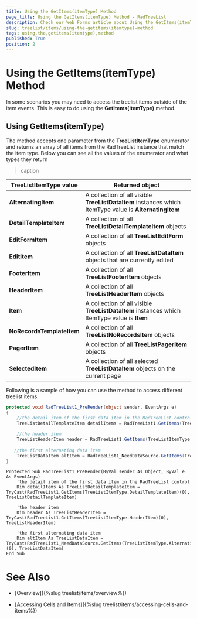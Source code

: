 ```yaml
---
title: Using the GetItems(itemType) Method
page_title: Using the GetItems(itemType) Method - RadTreeList
description: Check our Web Forms article about Using the GetItems(itemType) Method.
slug: treelist/items/using-the-getitems(itemtype)-method
tags: using,the,getitems(itemtype),method
published: True
position: 2
---
```


# Using the GetItems(itemType) Method



In some scenarios you may need to access the treelist items outside of the item events. This is easy to do using the **GetItems(itemType)** method.

## Using GetItems(itemType)

The method accepts one parameter from the **TreeListItemType** enumerator and returns an array of all items from the RadTreeList instance that match the item type. Below you can see all the values of the enumerator and what types they return


>caption  

| TreeListItemType value | Returned object |
| ------ | ------ |
| **AlternatingItem** |A collection of all visible **TreeListDataItem** instances which ItemType value is **AlternatingItem** |
| **DetailTemplateItem** |A collection of all **TreeListDetailTemplateItem** objects|
| **EditFormItem** |A collection of all **TreeListEditForm** objects|
| **EditItem** |A collection of all **TreeListDataItem** objects that are currently edited|
| **FooterItem** |A collection of all **TreeListFooterItem** objects|
| **HeaderItem** |A collection of all **TreeListHeaderItem** objects|
| **Item** |A collection of all visible **TreeListDataItem** instances which ItemType value is **Item** |
| **NoRecordsTemplateItem** |A collection of all **TreeListNoRecordsItem** objects|
| **PagerItem** |A collection of all **TreeListPagerItem** objects|
| **SelectedItem** |A collection of all selected **TreeListDataItem** objects on the current page|

Following is a sample of how you can use the method to access different treelist items:



````C#
protected void RadTreeList1_PreRender(object sender, EventArgs e)
{
	//the detail item of the first data item in the RadTreeList control
	TreeListDetailTemplateItem detailItems = RadTreeList1.GetItems(TreeListItemType.DetailTemplateItem)[0] as TreeListDetailTemplateItem;  

	//the header item
	TreeListHeaderItem header = RadTreeList1.GetItems(TreeListItemType.HeaderItem)[0] as TreeListHeaderItem;
   
   //the first alternating data item
	TreeListDataItem altItem = RadTreeList1_NeedDataSource.GetItems(TreeListItemType.AlternatingItem)[0] as TreeListDataItem;
}
````
````VB.NET
Protected Sub RadTreeList1_PreRender(ByVal sender As Object, ByVal e As EventArgs)
	'the detail item of the first data item in the RadTreeList control
	Dim detailItems As TreeListDetailTemplateItem = TryCast(RadTreeList1.GetItems(TreeListItemType.DetailTemplateItem)(0), TreeListDetailTemplateItem)

	'the header item
	Dim header As TreeListHeaderItem = TryCast(RadTreeList1.GetItems(TreeListItemType.HeaderItem)(0), TreeListHeaderItem)

	'the first alternating data item
	Dim altItem As TreeListDataItem = TryCast(RadTreeList1_NeedDataSource.GetItems(TreeListItemType.AlternatingItem)(0), TreeListDataItem)
End Sub
````


# See Also

 * [Overview]({%slug treelist/items/overview%})

 * [Accessing Cells and Items]({%slug treelist/items/accessing-cells-and-items%})
